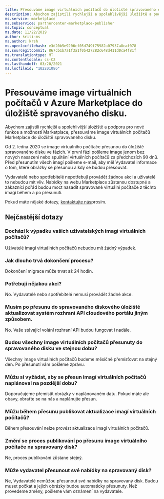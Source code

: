 ```yaml
---
title: Přesouváme image virtuálních počítačů do úložiště spravovaného disku v Azure Marketplace
description: Abychom zajistili rychlejší a spolehlivější úložiště a podporu pro nové funkce a možnosti Marketplace, přesouváme image virtuálních počítačů Marketplace do úložiště spravovaného disku.
ms.service: marketplace
ms.subservice: partnercenter-marketplace-publisher
ms.topic: conceptual
ms.date: 11/22/2019
author: kriti-ms
ms.author: krsh
ms.openlocfilehash: e3d20b5e9206cf05d749f75982a07937a8caf078
ms.sourcegitcommit: 867cb1b7a1f3a1f0b427282c648d411d0ca4f81f
ms.translationtype: MT
ms.contentlocale: cs-CZ
ms.lasthandoff: 03/20/2021
ms.locfileid: "102201086"
---
```

# <a name="were-moving-virtual-machine-vm-images-on-azure-marketplace-to-managed-disk-storage"></a>Přesouváme image virtuálních počítačů v Azure Marketplace do úložiště spravovaného disku.

Abychom zajistili rychlejší a spolehlivější úložiště a podporu pro nové funkce a možnosti Marketplace, přesouváme image virtuálních počítačů Marketplace do úložiště spravovaného disku.

Od 2. ledna 2020 se image virtuálního počítače přesunou do úložiště spravovaného disku ve fázích. V první fázi pošleme image jenom bez nových nasazení nebo spuštění virtuálních počítačů za předchozích 90 dnů. Před přesunutím všech imagí pošleme e-mail, aby měl Vydavatel informace o tom, které obrázky se přesunou a kdy se budou přesouvat.

Vydavatelé nebo spotřebitelé nepotřebují provádět žádnou akci a uživatelé to nebudou mít vliv. Nabídky na webu Marketplace zůstanou dostupné a zákazníci pořád budou moct nasadit spravované virtuální počítače z těchto imagí během a po přesunutí.

Pokud máte nějaké dotazy, [kontaktujte nás](https://support.microsoft.com/supportforbusiness/productselection?sapId=48734891-ee9a-5d77-bf29-82bf8d8111ff)prosím.

## <a name="faqs"></a>Nejčastější dotazy

### <a name="would-the-users-of-my-vm-images-experience-an-outage"></a>Dochází k výpadku vašich uživatelských imagí virtuálních počítačů?

Uživatelé imagí virtuálních počítačů nebudou mít žádný výpadek. 

### <a name="how-long-does-it-take-for-the-process-to-complete"></a>Jak dlouho trvá dokončení procesu?

Dokončení migrace může trvat až 24 hodin.

### <a name="do-i-need-to-take-any-action"></a>Potřebuji nějakou akci?

No. Vydavatelé nebo spotřebitelé nemusí provádět žádné akce.

### <a name="do-i-have-to-update-my-system-to-call-the-cloud-portal-apis-in-a-different-way-after-they-are-moved-to-managed-disk-storage"></a>Musím po přesunu do spravovaného diskového úložiště aktualizovat systém rozhraní API cloudového portálu jiným způsobem.

No. Vaše stávající volání rozhraní API budou fungovat i nadále.

### <a name="would-all-my-vm-images-be-moved-to-managed-disk-at-the-same-time"></a>Budou všechny image virtuálních počítačů přesunuty do spravovaného disku ve stejnou dobu?

Všechny image virtuálních počítačů budeme měsíčně přemísťovat na stejný den. Po přesunutí vám pošleme zprávu.

### <a name="can-i-request-to-schedule-the-move-of-my-vm-images-to-a-later-time"></a>Můžu si vyžádat, aby se přesun imagí virtuálních počítačů naplánoval na pozdější dobu?

Doporučujeme přemístit obrázky v naplánovaném datu. Pokud máte ale obavy, obraťte se na nás a naplánujte přesun.

### <a name="can-i-publish-updates-to-my-vm-images-during-the-move"></a>Můžu během přesunu publikovat aktualizace imagí virtuálních počítačů?

Během přesouvání nelze provést aktualizace imagí virtuálních počítačů.

### <a name="will-the-publishing-process-change-after-my-vm-image-is-moved-to-managed-disk"></a>Změní se proces publikování po přesunu image virtuálního počítače na spravovaný disk?

Ne, proces publikování zůstane stejný. 

### <a name="can-the-publisher-move-their-offers-to-managed-disk"></a>Může vydavatel přesunout své nabídky na spravovaný disk?

Ne, Vydavatelé nemůžou přesunout své nabídky na spravovaný disk. Budou muset počkat a jejich obrázky budou automaticky přesunuty. Než provedeme změny, pošleme vám oznámení na vydavatele.
